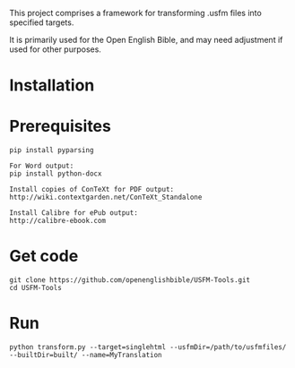 This project comprises a framework for transforming .usfm files into specified targets.

It is primarily used for the Open English Bible, and may need adjustment if used for other purposes.

# Installation

# Prerequisites

    pip install pyparsing
    
    For Word output:
    pip install python-docx
    
    Install copies of ConTeXt for PDF output:
    http://wiki.contextgarden.net/ConTeXt_Standalone
    
    Install Calibre for ePub output:
    http://calibre-ebook.com

# Get code

    git clone https://github.com/openenglishbible/USFM-Tools.git
    cd USFM-Tools

# Run

    python transform.py --target=singlehtml --usfmDir=/path/to/usfmfiles/ --builtDir=built/ --name=MyTranslation

